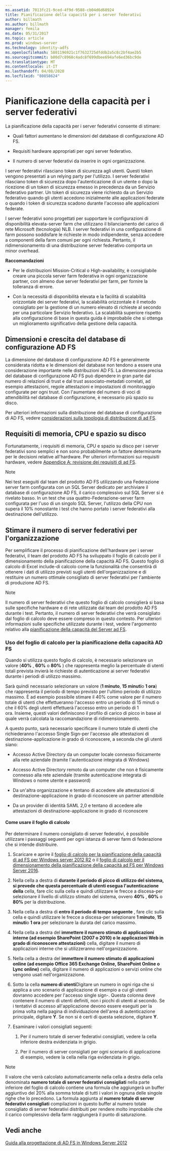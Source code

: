 ```yaml
---
ms.assetid: 7013fc21-9ced-4f9d-9588-cb04d6d60924
title: Pianificazione della capacità per i server federativi
author: billmath
ms.author: billmath
manager: femila
ms.date: 05/31/2017
ms.topic: article
ms.prod: windows-server
ms.technology: identity-adfs
ms.openlocfilehash: 5801196921c1f7632725dfddb2a5c8c2bf4ae2b5
ms.sourcegitcommit: b00d7c8968c4adc8f699dbee694afe6ed36bc9de
ms.translationtype: MT
ms.contentlocale: it-IT
ms.lasthandoff: 04/08/2020
ms.locfileid: "80858624"
---
```

# <a name="planning-for-federation-server-capacity"></a>Pianificazione della capacità per i server federativi

La pianificazione della capacità per i server federativi consente di stimare:  
  
-   Quali fattori aumentano le dimensioni del database di configurazione AD FS.  
  
-   Requisiti hardware appropriati per ogni server federativo.  
  
-   Il numero di server federativi da inserire in ogni organizzazione.  
  
I server federativi rilasciano token di sicurezza agli utenti. Questi token vengono presentati a un relying party per l'utilizzo. I server federativi rilasciano token di sicurezza dopo l'autenticazione di un utente o dopo la ricezione di un token di sicurezza emesso in precedenza da un Servizio federativo partner. Un token di sicurezza viene richiesto da un Servizio federativo quando gli utenti accedono inizialmente alle applicazioni federate o quando i token di sicurezza scadono durante l'accesso alle applicazioni federate.  
  
I server federativi sono progettati per supportare le configurazioni di disponibilità elevata\-server farm che utilizzano il bilanciamento del carico di rete Microsoft \(tecnologia\) NLB. I server federativi in una configurazione di farm possono soddisfare le richieste in modo indipendente, senza accedere a componenti della farm comuni per ogni richiesta. Pertanto, il ridimensionamento di una distribuzione server federativo comporta un minor overhead.  
  
**Raccomandazioni**  
  
-   Per le distribuzioni Mission\-Critical o High\-availability, è consigliabile creare una piccola server farm federativa in ogni organizzazione partner, con almeno due server federativi per farm, per fornire la tolleranza di errore.  
  
-   Con la necessità di disponibilità elevata e la facilità di scalabilità orizzontale dei server federativi, la scalabilità orizzontale è il metodo consigliato per la gestione di un numero elevato di richieste al secondo per una particolare Servizio federativo. La scalabilità superiore rispetto alla configurazione di base in questa guida è improbabile che si ottenga un miglioramento significativo della gestione della capacità.  
  
## <a name="ad-fs-configuration-database-size-and-growth"></a>Dimensioni e crescita del database di configurazione AD FS  
La dimensione del database di configurazione AD FS è generalmente considerata ridotta e le dimensioni del database non tendono a essere una considerazione importante nelle distribuzioni AD FS.  La dimensione precisa del database di configurazione AD FS può dipendere in gran parte dal numero di relazioni di trust e dal trust associato\-metadati correlati, ad esempio attestazioni, regole attestazioni e impostazioni di monitoraggio configurate per ogni trust. Con l'aumentare del numero di voci di attendibilità nel database di configurazione, è necessario più spazio su disco.  
  
Per ulteriori informazioni sulla distribuzione del database di configurazione di AD FS, vedere [considerazioni sulla topologia di distribuzione di ad FS](AD-FS-Deployment-Topology-Considerations.md).  
  
## <a name="memory-cpu-and-disk-space-requirements"></a>Requisiti di memoria, CPU e spazio su disco  
Fortunatamente, i requisiti di memoria, CPU e spazio su disco per i server federativi sono semplici e non sono probabilmente un fattore determinante per le decisioni relative all'hardware. Per ulteriori informazioni sui requisiti hardware, vedere [Appendice A: revisione dei requisiti di ad FS](Appendix-A--Reviewing-AD-FS-Requirements.md).  
  
> [!NOTE]  
> Nei test eseguiti dal team del prodotto AD FS utilizzando una Federazione server farm configurata con un SQL Server dedicato per archiviare il database di configurazione AD FS, il carico complessivo sul SQL Server si è rivelato basso. In un test che usa quattro\-Federazione\-server farm configurata per l'uso di un singolo SQL Server, l'utilizzo della CPU non supera il 10% nonostante i test che hanno portato i server federativi alla destinazione dell'utilizzo.  
  
## <a name="estimate-the-number-of-federation-servers-for-your-organization"></a><a name="bk_estimatefs"></a>Stimare il numero di server federativi per l'organizzazione  
Per semplificare il processo di pianificazione dell'hardware per i server federativi, il team del prodotto AD FS ha sviluppato il foglio di calcolo per il dimensionamento della pianificazione della capacità AD FS. Questo foglio di calcolo di Excel include\-di calcolo come la funzionalità che consentirà di ottenere i dati di utilizzo previsti sugli utenti dell'organizzazione e di restituire un numero ottimale consigliato di server federativi per l'ambiente di produzione AD FS.  
  
> [!NOTE]  
> Il numero di server federativi che questo foglio di calcolo consiglierà si basa sulle specifiche hardware e di rete utilizzate dal team del prodotto AD FS durante i test. Pertanto, il numero di server federativi che verrà consigliato dal foglio di calcolo deve essere compreso in questo contesto.  Per ulteriori informazioni sulle specifiche utilizzate durante i test, vedere l'argomento relativo alla [pianificazione della capacità del Server ad FS](Planning-for-AD-FS-Server-Capacity.md).  
  
### <a name="using-the-ad-fs-capacity-planning-sizing-spreadsheet"></a>Uso del foglio di calcolo per la pianificazione della capacità AD FS  
Quando si utilizza questo foglio di calcolo, è necessario selezionare un valore \(**40%** , **60%** o **80%** \) che rappresenta meglio la percentuale di utenti totali prevista invierà le richieste di autenticazione ai server federativi durante i periodi di utilizzo massimo.  
  
Sarà quindi necessario selezionare un valore \(**1 minuto**, **15 minuti**o **1 ora**\) che rappresenta il periodo di tempo previsto per l'ultimo periodo di utilizzo massimo. È ad esempio possibile stimare il 40% come valore per il numero totale di utenti che effettueranno l'accesso entro un periodo di 15 minuti o che il 60% degli utenti effettuerà l'accesso entro un periodo di 1 ora. Insieme, questi valori definiscono il profilo di carico di picco in base al quale verrà calcolata la raccomandazione di ridimensionamento.  
  
A questo punto, sarà necessario specificare il numero totale di utenti che richiederanno l'accesso Single Sign\-per l'accesso alle attestazioni di destinazione\-applicazione in grado di riconoscere, a seconda che gli utenti siano:  
  
-   Accesso Active Directory da un computer locale connesso fisicamente alla rete aziendale \(tramite l'autenticazione integrata di Windows\)  
  
-   Accesso Active Directory remoto da un computer che non è fisicamente connesso alla rete aziendale \(tramite autenticazione integrata di Windows o nome utente e password\)  
  
-   Da un'altra organizzazione e tentano di accedere alle attestazioni di destinazione\-applicazione in grado di riconoscere un partner attendibile  
  
-   Da un provider di identità SAML 2,0 e tentano di accedere alle attestazioni di destinazione\-applicazione in grado di riconoscere  
  
#### <a name="how-to-use-this-spreadsheet"></a>Come usare il foglio di calcolo  
Per determinare il numero consigliato di server federativi, è possibile utilizzare i passaggi seguenti per ogni istanza di server farm di federazione che si intende distribuire.  
  
1.  Scaricare e aprire il [foglio di calcolo per la pianificazione della capacità di ad FS per Windows server 2012 R2](https://adfsdocs.blob.core.windows.net/adfs/ADFSCapacityPlanning.xlsx) o il [foglio di calcolo per il dimensionamento della pianificazione della capacità ad FS per Windows Server 2016](https://adfsdocs.blob.core.windows.net/adfs/ADFSCapacity2016.xlsx).
  
2.  Nella cella a destra di **durante il periodo di picco di utilizzo del sistema, si prevede che questa percentuale di utenti esegua l'autenticazione della** cella, fare clic sulla cella e quindi utilizzare le frecce a discesa\-per selezionare il livello di utilizzo stimato del sistema, ovvero **40%** , **60%** o **80%** per la distribuzione.  
  
3.  Nella cella a destra di **entro il periodo di tempo seguente** , fare clic sulla cella e quindi utilizzare le frecce a discesa\-per selezionare **1 minuto**, **15 minuti**o **1 ora** per selezionare la durata del carico massimo.  
  
4.  Nella cella a destra del **immettere il numero stimato di applicazioni interne \(ad esempio SharePoint \(2007 o 2010\) o le applicazioni Web in grado di riconoscere attestazioni\)** cella, digitare il numero di applicazioni interne che si utilizzeranno nell'organizzazione.  
  
5.  Nella cella a destra del **immettere il numero stimato di applicazioni online \(ad esempio Office 365 Exchange Online, SharePoint Online o Lync online\)** cella, digitare il numero di applicazioni o servizi online che vengono usati nell'organizzazione.  
  
6.  Sotto la cella **numero di utenti**Digitare un numero in ogni riga che si applica a uno scenario di applicazione di esempio a cui gli utenti dovranno accedere per l'accesso single sign\-. Questa colonna deve contenere il numero di utenti definiti, non i picchi di utenti al secondo. Se i tentativi di accesso all'applicazione devono essere eseguiti per la prima volta nella pagina di individuazione dell'area di autenticazione principale, digitare **Y**. Se non si è certi di questa selezione, digitare **Y**.  
  
7.  Esaminare i valori consigliati seguenti:  
  
    1.  Per il numero totale di server federativi consigliati, vedere la cella inferiore destra evidenziata in grigio.  
  
    2.  Per il numero di server consigliati per ogni scenario di applicazione di esempio, vedere la cella nella riga evidenziata in grigio.  
  
> [!NOTE]  
> Il valore che verrà calcolato automaticamente nella cella a destra della cella denominata **numero totale di server federativi consigliati** nella parte inferiore del foglio di calcolo contiene una formula che aggiungerà un buffer aggiuntivo del 20% alla somma totale di tutti i valori in ognuna delle singole righe che lo precedono. La formula aggiunta al **numero totale di server federativi consigliati** compilazioni in questo buffer al numero totale consigliato di server federativi distribuiti per rendere molto improbabile che il carico complessivo della farm raggiungerà il punto di saturazione.  
  
## <a name="see-also"></a>Vedi anche
[Guida alla progettazione di AD FS in Windows Server 2012](AD-FS-Design-Guide-in-Windows-Server-2012.md)
